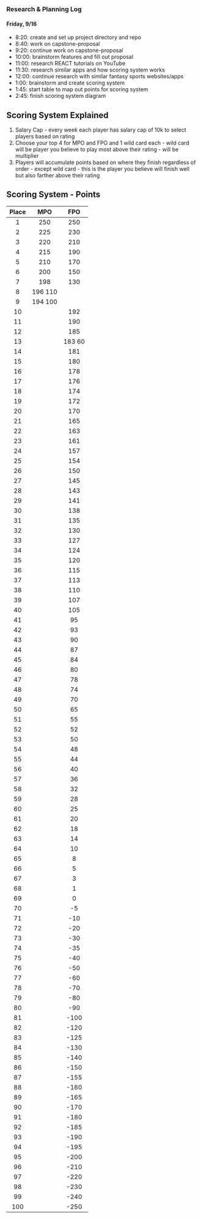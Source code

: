 ### Research & Planning Log
#### Friday, 9/16
* 8:20: create and set up project directory and repo
* 8:40: work on capstone-proposal
* 9:20: continue work on capstone-proposal
* 10:00: brainstorm features and fill out proposal
* 11:00: research REACT tutorials on YouTube
* 11:30: research similar apps and how scoring system works
* 12:00: continue research with similar fantasy sports websites/apps
* 1:00: brainstorm and create scoring system
* 1:45: start table to map out points for scoring system
* 2:45: finish scoring system diagram





## Scoring System Explained
1. Salary Cap - every week each player has salary cap of 10k to select players based on rating
2. Choose your top 4 for MPO and FPO and 1 wild card each - wild card will be player you believe to play most above their rating - will be multiplier
3. Players will accumulate points based on where they finish regardless of order - except wild card - this is the player you believe will finish well but also farther above their rating


## Scoring System - Points
| Place | MPO | FPO | 
| :---: | :---: | :---: | 
| 1 | 250 | 250 | 
| 2 | 225 | 230 | 
| 3 | 220 | 210 | 
| 4	|215|	190|
| 5	|210|	170|
|6|	200|	150|
|7|	198|	130|
|8	|196	110|
|9	|194	100|
|10|	|192	|90|
|11|	|190	|80|
|12|	|185	|70|
|13|	|183	60|
|14|	|181	|50|
|15|	|180	|40|
|16|	|178	|30|
|17|	|176	|25|
|18|	|174	|20|
|19|	|172	|15|
|20|	|170	|10|
|21|	|165	|5|
|22|	|163	|0|
|23|	|161	|-10|
|24|	|157	|-20|
|25|	|154	|-30|
|26|	|150	|-50|
|27|	|145	|-70|
|28|	|143	|-90|
|29|	|141	|-110|
|30|	|138	|-130|
|31|	|135	|-150|
|32|	|130	|-170|
|33|	|127	|-190|
|34|	|124	|-210|
|35|	|120	|-220|
|36|	|115	|-230|
|37|	|113	|-240|
|38|	|110	|-250|
|39|	|107	|-250|
|40|	|105	|-250|
|41|	|95	|-250|
|42|	|93	|-250|
|43|	|90	|-250|
|44|	|87	|-250|
|45|	|84	|-250|
|46|	|80	|-250|
|47|	|78	|-250|
|48|	|74	|-250|
|49|	|70	|-250|
|50|	|65	|-250|
|51|	|55	|-250|
|52|	|52	|-250|
|53|	|50	|-250|
|54|	|48	|-250|
|55|	|44	|-250|
|56|	|40	|-250|
|57|	|36	|-250|
|58|	|32	|-250|
|59|	|28	|-250|
|60|	|25	|-250|
|61|	|20	|-250|
|62|	|18	|-250|
|63|	|14	|-250|
|64|	|10	|-250|
|65|	|8	|-250|
|66|	|5	|-250|
|67|	|3	|-250|
|68|	|1	|-250|
|69|	|0	|-250|
|70|	|-5	|-250|
|71|	|-10	|-250|
|72|	|-20	|-250|
|73|	|-30	|-250|
|74|	|-35	|-250|
|75|	|-40	|-250|
|76|	|-50	|-250|
|77|	|-60	|-250|
|78|	|-70	|-250|
|79|	|-80	|-250|
|80|	|-90	|-250|
|81|	|-100	|-250|
|82|	|-120	|-250|
|83|	|-125	|-250|
|84|	|-130	|-250|
|85|	|-140	|-250|
|86|	|-150	|-250|
|87|	|-155	|-250|
|88|	|-160	|-250|
|89|	|-165	|-250|
|90|	|-170	|-250|
|91|	|-180	|-250|
|92|	|-185	|-250|
|93|	|-190	|-250|
|94|	|-195	|-250|
|95|	|-200	|-250|
|96|	|-210	|-250|
|97|	|-220	|-250|
|98|	|-230	|-250|
|99|	|-240	|-250|
|100|	|-250	|-250|

